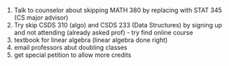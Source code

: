 1. Talk to counselor about skipping MATH 380 by replacing with STAT 345 (CS major advisor)
2. Try skip CSDS 310 (algo) and CSDS 233 (Data Structures) by signing up and not attending (already asked prof) - try find online course
3. textbook for linear algebra (linear algebra done right)
4. email professors abut doubling classes
5. get special petition to allow more credits